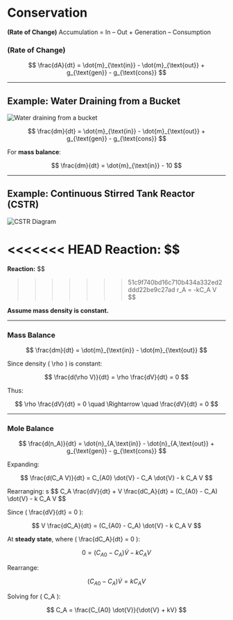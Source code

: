 # Conservation

**(Rate of Change)** Accumulation = In – Out + Generation – Consumption

### (Rate of Change)

$$
\frac{dA}{dt} = \dot{m}_{\text{in}} - \dot{m}_{\text{out}} + g_{\text{gen}} - g_{\text{cons}}
$$

---

## **Example: Water Draining from a Bucket**

![Water draining from a bucket](./image.png)

$$
\frac{dm}{dt} = \dot{m}_{\text{in}} - \dot{m}_{\text{out}} + g_{\text{gen}} - g_{\text{cons}}
$$

For **mass balance**:

$$
\frac{dm}{dt} = \dot{m}_{\text{in}} - 10
$$

---

## **Example: Continuous Stirred Tank Reactor (CSTR)**

![CSTR Diagram](./image.png)

# \<<\<<\<<< HEAD **Reaction:** \$\$

**Reaction:** \$\$

> > > > > > > 51c9f740bd16c710b434a332ed2ddd22be9c27ad r_A = -kC_A V \$\$

**Assume mass density is constant.**

---

### **Mass Balance**
$$
\frac{dm}{dt} = \dot{m}_{\text{in}} - \dot{m}_{\text{out}}
$$

Since density \( \rho \) is constant:

$$
\frac{d(\rho V)}{dt} = \rho \frac{dV}{dt} = 0
$$

Thus:

$$
\rho \frac{dV}{dt} = 0 \quad \Rightarrow \quad \frac{dV}{dt} = 0
$$

---

### **Mole Balance**
$$
\frac{d(n_A)}{dt} = \dot{n}_{A,\text{in}} - \dot{n}_{A,\text{out}} + g_{\text{gen}} - g_{\text{cons}}
$$

Expanding:

$$
\frac{d(C_A V)}{dt} = C_{A0} \dot{V} - C_A \dot{V} - k C_A V
$$

Rearranging: s \$$
C_A \frac{dV}{dt} + V \frac{dC_A}{dt} = (C_{A0} - C_A) \dot{V} - k C_A V
$\$

Since \( \frac{dV}{dt} = 0 \):

$$
V \frac{dC_A}{dt} = (C_{A0} - C_A) \dot{V} - k C_A V
$$

At **steady state**, where \( \frac{dC_A}{dt} = 0 \):

$$
0 = (C_{A0} - C_A) \dot{V} - k C_A V
$$

Rearrange:

$$
(C_{A0} - C_A) \dot{V} = k C_A V
$$

Solving for \( C_A \):

$$
C_A = \frac{C_{A0} \dot{V}}{\dot{V} + kV}
$$
